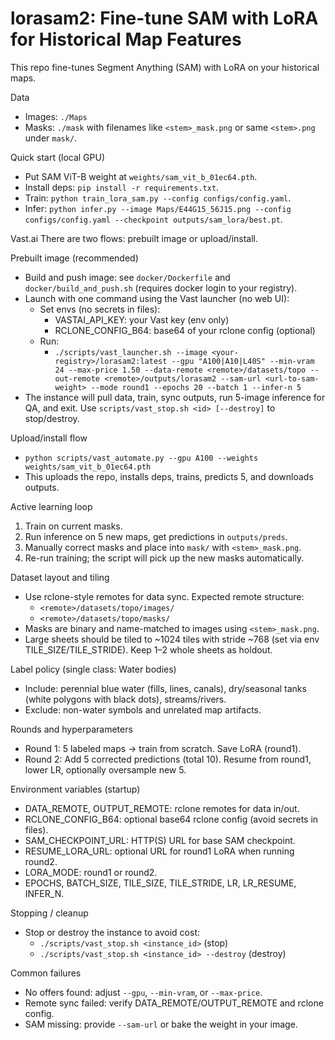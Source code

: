 # lorasam2: Fine-tune SAM with LoRA for Historical Map Features

This repo fine-tunes Segment Anything (SAM) with LoRA on your historical maps.

Data
- Images: `./Maps`
- Masks: `./mask` with filenames like `<stem>_mask.png` or same `<stem>.png` under `mask/`.

Quick start (local GPU)
- Put SAM ViT-B weight at `weights/sam_vit_b_01ec64.pth`.
- Install deps: `pip install -r requirements.txt`.
- Train: `python train_lora_sam.py --config configs/config.yaml`.
- Infer: `python infer.py --image Maps/E44G15_56J15.png --config configs/config.yaml --checkpoint outputs/sam_lora/best.pt`.

Vast.ai
There are two flows: prebuilt image or upload/install.

Prebuilt image (recommended)
- Build and push image: see `docker/Dockerfile` and `docker/build_and_push.sh` (requires docker login to your registry).
- Launch with one command using the Vast launcher (no web UI):
	- Set envs (no secrets in files):
		- VASTAI_API_KEY: your Vast key (env only)
		- RCLONE_CONFIG_B64: base64 of your rclone config (optional)
	- Run:
		- `./scripts/vast_launcher.sh --image <your-registry>/lorasam2:latest --gpu "A100|A10|L40S" --min-vram 24 --max-price 1.50 --data-remote <remote>/datasets/topo --out-remote <remote>/outputs/lorasam2 --sam-url <url-to-sam-weight> --mode round1 --epochs 20 --batch 1 --infer-n 5`
- The instance will pull data, train, sync outputs, run 5-image inference for QA, and exit. Use `scripts/vast_stop.sh <id> [--destroy]` to stop/destroy.

Upload/install flow
- `python scripts/vast_automate.py --gpu A100 --weights weights/sam_vit_b_01ec64.pth`
- This uploads the repo, installs deps, trains, predicts 5, and downloads outputs.

Active learning loop
1) Train on current masks.
2) Run inference on 5 new maps, get predictions in `outputs/preds`.
3) Manually correct masks and place into `mask/` with `<stem>_mask.png`.
4) Re-run training; the script will pick up the new masks automatically.

Dataset layout and tiling
- Use rclone-style remotes for data sync. Expected remote structure:
	- `<remote>/datasets/topo/images/`
	- `<remote>/datasets/topo/masks/`
- Masks are binary and name-matched to images using `<stem>_mask.png`.
- Large sheets should be tiled to ~1024 tiles with stride ~768 (set via env TILE_SIZE/TILE_STRIDE). Keep 1–2 whole sheets as holdout.

Label policy (single class: Water bodies)
- Include: perennial blue water (fills, lines, canals), dry/seasonal tanks (white polygons with black dots), streams/rivers.
- Exclude: non-water symbols and unrelated map artifacts.

Rounds and hyperparameters
- Round 1: 5 labeled maps → train from scratch. Save LoRA (round1).
- Round 2: Add 5 corrected predictions (total 10). Resume from round1, lower LR, optionally oversample new 5.

Environment variables (startup)
- DATA_REMOTE, OUTPUT_REMOTE: rclone remotes for data in/out.
- RCLONE_CONFIG_B64: optional base64 rclone config (avoid secrets in files).
- SAM_CHECKPOINT_URL: HTTP(S) URL for base SAM checkpoint.
- RESUME_LORA_URL: optional URL for round1 LoRA when running round2.
- LORA_MODE: round1 or round2.
- EPOCHS, BATCH_SIZE, TILE_SIZE, TILE_STRIDE, LR, LR_RESUME, INFER_N.

Stopping / cleanup
- Stop or destroy the instance to avoid cost:
	- `./scripts/vast_stop.sh <instance_id>` (stop)
	- `./scripts/vast_stop.sh <instance_id> --destroy` (destroy)

Common failures
- No offers found: adjust `--gpu`, `--min-vram`, or `--max-price`.
- Remote sync failed: verify DATA_REMOTE/OUTPUT_REMOTE and rclone config.
- SAM missing: provide `--sam-url` or bake the weight in your image.
